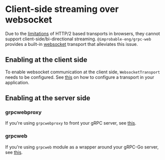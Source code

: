 # Client-side streaming over websocket

Due to the [limitations](./transport.md#http2-based-transports) of HTTP/2 based transports in browsers, they cannot support client-side/bi-directional streaming. `@improbable-eng/grpc-web` provides a built-in [websocket](./transport.md#socket-based-transports) transport that alleviates this issue.

## Enabling at the client side

To enable websocket communication at the client side, `WebsocketTransport` needs to be configured. See [this](./transport.md#specifying-transports) on how to configure a transport in your application.

## Enabling at the server side

### grpcwebproxy

If you're using `grpcwebproxy` to front your gRPC server, see [this](../../../go/grpcwebproxy/README.md#enabling-websocket-transport).

### grpcweb

If you're using `grpcweb` module as a wrapper around your gRPC-Go server, see [this](../../../go/grpcweb#func--withwebsockets).
